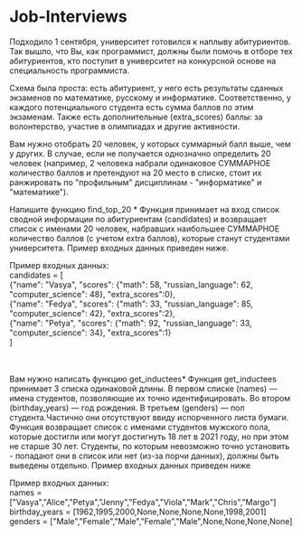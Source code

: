 # Job-Interviews

Подходило 1 сентября, университет готовился к наплыву абитуриентов. Так вышло, что Вы, как программист, должны были помочь в отборе тех абитуриентов, кто поступит в университет на конкурсной основе на специальность программиста. 

Схема была проста: есть абитуриент, у него есть результаты сданных экзаменов по математике, русскому и информатике. Соответственно, у каждого потенциального студента есть сумма баллов по этим экзаменам. Также есть дополнительные (extra_scores) баллы: за волонтерство, участие в олимпиадах и другие активности. 

Вам нужно отобрать 20 человек, у которых суммарный балл выше, чем у других. В случае, если не получается однозначно определить 20 человек (например, 2 человека набрали одинаковое СУММАРНОЕ количество баллов и претендуют на 20 место в списке, стоит их ранжировать по "профильным" дисциплинам - "информатике" и "математике").

Напишите функцию find_top_20
*
Функция принимает на вход список сводной информации по абитуриентам (candidates)  и возвращает список с  именами 20 человек, набравших наибольшее СУММАРНОЕ количество баллов (с учетом extra баллов), которые станут студентами университета.                                                                                                                                                                                                                          Пример входных данных приведен ниже.

Пример входных данных:<br>
candidates = [<br>
 {"name": "Vasya",  "scores": {"math": 58, "russian_language": 62, "computer_science": 48}, "extra_scores":0},<br>
 {"name": "Fedya",  "scores": {"math": 33, "russian_language": 85, "computer_science": 42},  "extra_scores":2},<br>
 {"name": "Petya",  "scores": {"math": 92, "russian_language": 33, "computer_science": 34},  "extra_scores":1}<br>
]<br>
<br><br>

Вам нужно написать функцию get_inductees*
Функция get_inductees принимает 3 списка одинаковой длины. В первом списке (names) — имена студентов, позволяющие их точно идентифицировать. Во втором (birthday_years) — год рождения. В третьем (genders) — пол студента.Частично они отсутствуют ввиду испорченного листа бумаги. Функция возвращает список с именами студентов мужского пола, которые достигли или могут достигнуть 18 лет в 2021 году, но при этом не старше 30 лет. Cтуденты, по которым невозможно точно установить - попадают они в список или нет (из-за порчи данных), должны быть выведены отдельно.                                                       Пример входных данных приведен ниже

Пример входных данных:<br>
names = ["Vasya","Alice","Petya","Jenny","Fedya","Viola","Mark","Chris","Margo"]<br>
birthday_years = [1962,1995,2000,None,None,None,None,1998,2001]<br>
genders = ["Male","Female","Male","Female","Male",None,None,None,None]<br>
